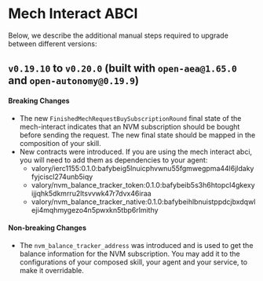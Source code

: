 # Mech Interact ABCI

Below, we describe the additional manual steps required to upgrade between different versions:

## `v0.19.10` to `v0.20.0` (built with `open-aea@1.65.0` and `open-autonomy@0.19.9`)

#### Breaking Changes
- The new `FinishedMechRequestBuySubscriptionRound` final state of the mech-interact indicates that an NVM subscription 
  should be bought before sending the request. The new final state should be mapped in the composition of your skill.
- New contracts were introduced. 
  If you are using the mech interact abci, you will need to add them as dependencies to your agent:
  - valory/ierc1155:0.1.0:bafybeig5lnuicphvwnu55fgmwegpma44l6jldakyfyjciscl274unb5iqy
  - valory/nvm_balance_tracker_token:0.1.0:bafybeib5s3h6htopcl4gkexyijjqhk5dkmrru2ltsvvwk47r7dvx46iraa
  - valory/nvm_balance_tracker_native:0.1.0:bafybeihlbnuistppdcjbxdqwleji4mqhmygezo4n5pwxkn5tbp6rlmithy

#### Non-breaking Changes
- The `nvm_balance_tracker_address` was introduced and is used to get the balance information for the NVM subscription. 
  You may add it to the configurations of your composed skill, your agent and your service, to make it overridable.
